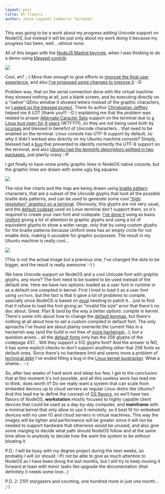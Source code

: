 ```yaml
---
layout: post
title: OS flavors
author: Jesús Leganés Combarro "piranna"
---
```


This was going to be a work about my progress adding Unicode support on NodeOS,
but instead it will be just only about my work doing it because my progress has
been, well... *almost none*.

All of this began with the
[NodeJS Madrid keynote](http://node-os.com/blog/Keynote-at-NodeJS-Madrid/), when
I was thinking to do a demo using
[blessed-contrib](https://github.com/yaronn/blessed-contrib):

![](https://github.com/yaronn/blessed-contrib/raw/master/docs/images/term3.gif)

Cool, eh? ;-) More than enough to give efforts to
[improve the final user experience](https://github.com/NodeOS/NodeOS/issues/94),
and also [I've proposed some changes to improve it](https://github.com/yaronn/blessed-contrib/issues/25)
:-D

Problem was, that on the serial connection done with the virtual machine they
showed nothing at all, just a blank screen, and by executing directly on a
"native" QEmu window it showed letters instead of the graphic characters, so
[I asked on the blessed project](https://github.com/chjj/blessed/issues/98).
There its author [Christopher Jeffrey](https://github.com/chjj) helped me A LOT
(thank you!!! :-D ) explaining me that the problem was related to proper
[Alternate Caracter Sets](http://www.in-ulm.de/~mascheck/various/alternate_charset/)
support on the terminal due to
[a Linux bug open for 9 years](http://lkml.iu.edu/hypermail/linux/kernel/0602.2/0887.html)
(WTF?!?!), so they are not being used both by
[ncurses](http://en.wikipedia.org/wiki/Ncurses) and blessed in benefict of
Unicode characters... that need to be enabled on the terminal. Linux console has
UTF-8 support by default, so why it didn't worked also directly on my Ubuntu
machine console? Simply, blessed had a
[bug](https://github.com/chjj/blessed/issues/98#issuecomment-73436316)
that prevented to identify correctly the UTF-8 support on the terminal, and also
[Ubuntu had the terminfo descriptors splitted in two packages](https://github.com/chjj/blessed/issues/98#issuecomment-72367339),
just plainly craxy :-P

I got finally to have some pretty graphic lines in NodeOS native console, but
the graphic lines are drawn with some ugly big squares:

![](https://cloud.githubusercontent.com/assets/532414/6098404/bce9e26c-afdd-11e4-9f47-137d4ea0a186.png)

The nice line charts and the map are being drawn using
[braille pattern](http://en.wikipedia.org/wiki/Braille_Patterns) characters,
that are a subset of the Unicode glyphs that host all the possible braille dots
patterns, and can be used to generate some cool
["high resolution" graphics on a terminal](https://github.com/asciimoo/drawille).
Obviously, this glyphs are not very usual, and the
[default codeset](http://en.wikipedia.org/wiki/Code_page_437) used on Linux
terminal don't support them, so it's required to create your own font and
codepate. [I've done it](https://github.com/NodeOS/NodeOS/tree/master/node_modules/nodeos-rootfs/node_modules/nodeos-console-font)
using as basis [Unifont](http://unifoundry.com/unifont.html) giving a lot of
attention to graphic glyphs and using a lot of equivalent glyphs to show a wider
range, only that by using custom glyphs for the braille patterns because Unifont
ones has an empty circle for not enable dots, making it ususable for graphic
purposses. The result in my Ubuntu machine is really cool...

![](https://cloud.githubusercontent.com/assets/532414/6158705/668179ea-b24d-11e4-9a08-54ecf8e5118f.jpg)

(This is not the actual image but a previous one, I've changed the dots to be
bigger, and the result is really awesome :-) )

We have Unicode support on NodeOS and a cool Unicode font with graphic glyphs,
any more? The font need to be loaded to be used instead of the default one. Here
we have two options: loaded as a user font in runtime or as a default one
compiled in kernel. First I tried to load it as a user font using ```setfont```,
but the fact is that it gave a lot of problems to compile, specially since
NodeOS is based on [musl](http://www.musl-libc.org/) needing to patch it... just
to find that it refuse to load the font giving an "invalid file size" error that
there's no doc about. Great. Plan B (and by the way a better option): compile in
kernel. There's some info about how to change the
[default keymap](http://www.linuxfromscratch.org/lfs/view/6.1/chapter07/console.html),
but there's nothing at all about how to set a custom compiled in default font.
The only aproachs I've found are about plainly overwrite the current files in a
hackerish way (and the build is not free of
[more hackerism](https://github.com/foresight/legacy/blob/fl.2-devel-kernel/kernel/terminus_font_8x16.c)...),
but a question arises... all the
[default fonts](https://github.com/torvalds/linux/tree/master/lib/fonts) only
has the 256 glyphs of the codepage 437... Will they support a 512 glyphs font?
And the answer is NO, it has some explicit checks to don't support anything
other that 256 fonts as default ones. Since there's no hardware limit and seems
more a problem of [technical debt](http://en.wikipedia.org/wiki/Technical_debt)
I've ended filling a bug in the
[Linux kernel bugtracker](https://bugzilla.kernel.org/show_bug.cgi?id=93241).
What a shame... :-(

So, after two weeks of hard work and sleep too few, I get to the conclusion that
at this moment it's not possible, and all this useless work has lead me to think,
does worth it? Do we really want a system that can scale from embeded devices up
to cloud servers as regular Linux distro like Ubuntu? And this lead me to define
the concept of [OS flavors](https://github.com/NodeOS/NodeOS/issues/106), so
we'll have two flavors of NodeOS, **workstation** mostly focused to highly
capable client devices that could be used as a day-by-day computer, and
**mainframe** with a minimal kernel that only allow to use it remotelly, so it
best fit for embebed devices with no user IO and cloud servers in virtual
machines. This way the images will be lighter and performance will be greater
since it will not be needed to support hardware that otherwise would be unused,
and also give some marging to decide what path should NodeOS follow and at the
same time allow to anybody to decide how the want the system to be without
bloating it.

P.D.: I will be busy with my degree project during the next weeks, so probably I
will (or should :-P) not be able to give as much attention to NodeOS as I have
been doing the last months, but I will try to keep moving it forward at least
with minor tasks like upgrade the documentation (that definitely it needs some
love...)

P.D. 2: 2101 stargazers and counting, one hundred more in just one month... ;-)
